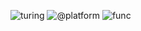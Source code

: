 ![turing](https://user-images.githubusercontent.com/185555/186360463-cfd81f46-3429-4741-bbb3-b32015a388ac.png)
![@platform](https://user-images.githubusercontent.com/185555/88729229-76ac1280-d187-11ea-81c6-14146ec64848.png)
![func](https://user-images.githubusercontent.com/185555/184804978-0a4b15f0-9cf5-447d-b717-bda480370b51.png)
